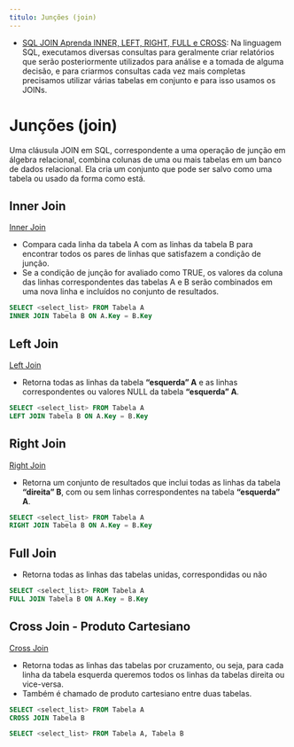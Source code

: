 ```yaml
---
titulo: Junções (join)
---
```

- [SQL JOIN  Aprenda INNER, LEFT, RIGHT, FULL e CROSS](https://www.alura.com.br/artigos/join-em-sql): Na linguagem SQL, executamos diversas consultas para geralmente criar relatórios que serão posteriormente utilizados para análise e a tomada de alguma decisão, e para criarmos consultas cada vez mais completas precisamos utilizar várias tabelas em conjunto e para isso usamos os JOINs.

# Junções (join)

Uma cláusula JOIN em SQL, correspondente a uma operação de junção em álgebra relacional, combina colunas de uma ou mais tabelas em um banco de dados relacional. Ela cria um conjunto que pode ser salvo como uma tabela ou usado da forma como está.

## Inner Join

[Inner Join](01-join___inner.png)

- Compara cada linha da tabela A com as linhas da tabela B para encontrar todos os pares de linhas que satisfazem a condição de junção.
- Se a condição de junção for avaliado como TRUE, os valores da coluna das linhas correspondentes das tabelas A e B serão combinados em uma nova linha e incluídos no conjunto de resultados.

~~~sql
SELECT <select_list> FROM Tabela A
INNER JOIN Tabela B ON A.Key = B.Key
~~~

## Left Join

[Left Join](01-join___left.png)

- Retorna todas as linhas da tabela **“esquerda” A** e as linhas correspondentes ou valores NULL da tabela **“esquerda” A**.

~~~sql
SELECT <select_list> FROM Tabela A
LEFT JOIN Tabela B ON A.Key = B.Key
~~~

## Right Join

[Right Join](01-join___right.png)

- Retorna um conjunto de resultados que inclui todas as linhas da tabela **“direita” B**, com ou sem linhas correspondentes na tabela **“esquerda” A**.

~~~sql
SELECT <select_list> FROM Tabela A
RIGHT JOIN Tabela B ON A.Key = B.Key
~~~

## Full Join

- Retorna todas as linhas das tabelas unidas, correspondidas ou não

~~~sql
SELECT <select_list> FROM Tabela A
FULL JOIN Tabela B ON A.Key = B.Key
~~~

## Cross Join - Produto Cartesiano

[Cross Join](01-join___cross.png)

- Retorna todas as linhas das tabelas por cruzamento, ou seja, para cada linha da tabela esquerda queremos todos os linhas da tabelas direita ou vice-versa.
- Também é chamado de produto cartesiano entre duas tabelas.

~~~sql
SELECT <select_list> FROM Tabela A
CROSS JOIN Tabela B
~~~

~~~sql
SELECT <select_list> FROM Tabela A, Tabela B
~~~
